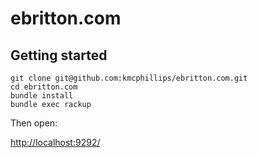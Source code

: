 # ebritton.com

## Getting started

```
git clone git@github.com:kmcphillips/ebritton.com.git
cd ebritton.com
bundle install
bundle exec rackup
```

Then open:

[http://localhost:9292/](http://localhost:9292/)
